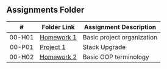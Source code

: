 ##  Assignments Folder

|   #   | Folder Link | Assignment Description |
| :---: | ----------- | ---------------------- |
|  00-H01   | [Homework 1](https://github.com/junior13001/2143-OOP-Taychack/tree/master/Assignments/H01) |    Basic project organization                 |
|  00-P01   | [Project 1](https://github.com/junior13001/2143-OOP-Taychack/tree/master/Assignments/P01)  |    Stack Upgrade                              |
|  00-H02   | [Homework 2](https://github.com/junior13001/2143-OOP-Taychack/tree/master/Assignments/H02) |    Basic OOP terminology                      |

